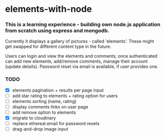 # elements-with-node

### This is a learning experience - building own node.js application from scratch using express and mongodb.

Currently it displays a gallery of pictures - called 'elements'. These might get swapped for different content type in the future.

Users can login and view the elements and comments; once authenticated can add new elements, add/remove comments, manage their account (update details). Password reset via email is available, if user provides one.


### TODO
- [x] elements pagination + results per page input
- [ ] add star rating to elements + rating option for users
- [ ] elements sorting (name, rating)
- [ ] display comments links on user page
- [ ] add remove option to elements
- [x] migrate to cloudinary
- [ ] replace ethereal.email for password resets
- [ ] drag-and-drop image input
